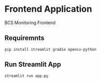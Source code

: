 # Frontend Application
BCS Monitoring Frontend

## Requiremnts

```
pip install streamlit gradio opencv-python
```

## Run Streamlit App
```
streamlit run app.py
```
